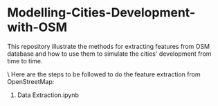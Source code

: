 # Modelling-Cities-Development-with-OSM
This repository illustrate the methods for extracting features from OSM database and how to use them to simulate the cities' development from time to time.

\\
Here are the steps to be followed to do the feature extraction from OpenStreetMap:
  1. Data Extraction.ipynb 
